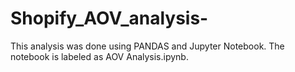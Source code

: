 # Shopify_AOV_analysis-

This analysis was done using PANDAS and Jupyter Notebook. 
The notebook is labeled as AOV Analysis.ipynb. 
